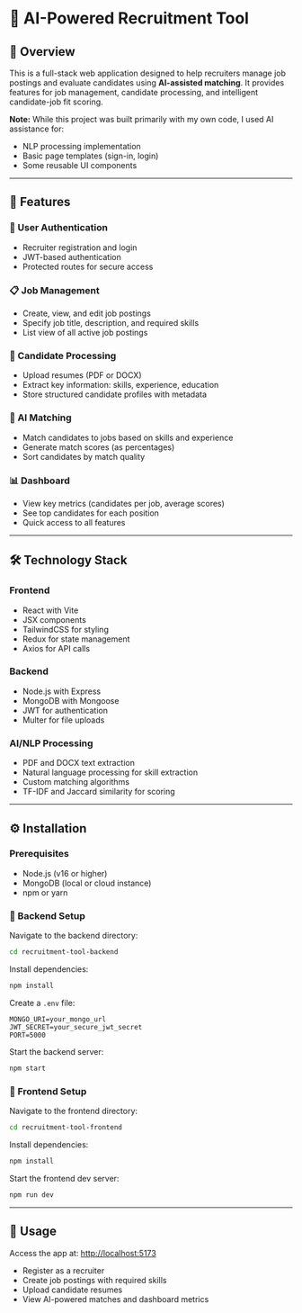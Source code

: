 # 🧠 AI-Powered Recruitment Tool

## 📘 Overview

This is a full-stack web application designed to help recruiters manage job postings and evaluate candidates using **AI-assisted matching**. It provides features for job management, candidate processing, and intelligent candidate-job fit scoring.

**Note:** While this project was built primarily with my own code, I used AI assistance for:

- NLP processing implementation
- Basic page templates (sign-in, login)
- Some reusable UI components

---

## 🚀 Features

### 🔐 User Authentication

- Recruiter registration and login
- JWT-based authentication
- Protected routes for secure access

### 📋 Job Management

- Create, view, and edit job postings
- Specify job title, description, and required skills
- List view of all active job postings

### 📎 Candidate Processing

- Upload resumes (PDF or DOCX)
- Extract key information: skills, experience, education
- Store structured candidate profiles with metadata

### 🤖 AI Matching

- Match candidates to jobs based on skills and experience
- Generate match scores (as percentages)
- Sort candidates by match quality

### 📊 Dashboard

- View key metrics (candidates per job, average scores)
- See top candidates for each position
- Quick access to all features

---

## 🛠️ Technology Stack

### Frontend

- React with Vite
- JSX components
- TailwindCSS for styling
- Redux for state management
- Axios for API calls

### Backend

- Node.js with Express
- MongoDB with Mongoose
- JWT for authentication
- Multer for file uploads

### AI/NLP Processing

- PDF and DOCX text extraction
- Natural language processing for skill extraction
- Custom matching algorithms
- TF-IDF and Jaccard similarity for scoring

---

## ⚙️ Installation

### Prerequisites

- Node.js (v16 or higher)
- MongoDB (local or cloud instance)
- npm or yarn

### 🔧 Backend Setup

Navigate to the backend directory:

```bash
cd recruitment-tool-backend
```

Install dependencies:

```bash
npm install
```

Create a `.env` file:

```
MONGO_URI=your_mongo_url
JWT_SECRET=your_secure_jwt_secret
PORT=5000
```

Start the backend server:

```bash
npm start
```

### 🎨 Frontend Setup

Navigate to the frontend directory:

```bash
cd recruitment-tool-frontend
```

Install dependencies:

```bash
npm install
```

Start the frontend dev server:

```bash
npm run dev
```

---

## 🧪 Usage

Access the app at: [http://localhost:5173](http://localhost:5173)

- Register as a recruiter
- Create job postings with required skills
- Upload candidate resumes
- View AI-powered matches and dashboard metrics
